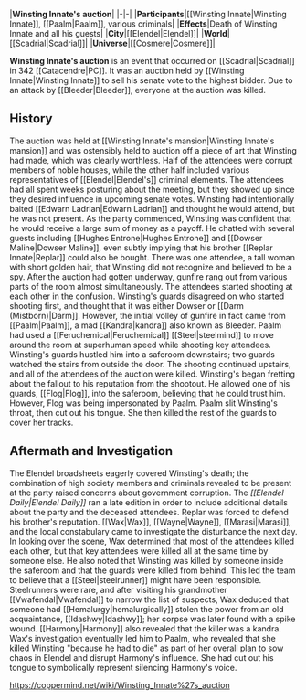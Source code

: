 |**Winsting Innate's auction**|
|-|-|
|**Participants**|[[Winsting Innate\|Winsting Innate]], [[Paalm\|Paalm]], various criminals|
|**Effects**|Death of Winsting Innate and all his guests|
|**City**|[[Elendel\|Elendel]]|
|**World**|[[Scadrial\|Scadrial]]|
|**Universe**|[[Cosmere\|Cosmere]]|


**Winsting Innate's auction** is an event that occurred on [[Scadrial\|Scadrial]] in 342 [[Catacendre\|PC]]. It was an auction held by [[Winsting Innate\|Winsting Innate]] to sell his senate vote to the highest bidder. Due to an attack by [[Bleeder\|Bleeder]], everyone at the auction was killed.

## History
The auction was held at [[Winsting Innate's mansion\|Winsting Innate's mansion]] and was ostensibly held to auction off a piece of art that Winsting had made, which was clearly worthless. Half of the attendees were corrupt members of noble houses, while the other half included various representatives of [[Elendel\|Elendel's]] criminal elements. The attendees had all spent weeks posturing about the meeting, but they showed up since they desired influence in upcoming senate votes. Winsting had intentionally baited [[Edwarn Ladrian\|Edwarn Ladrian]] and thought he would attend, but he was not present.
As the party commenced, Winsting was confident that he would receive a large sum of money as a payoff. He chatted with several guests including [[Hughes Entrone\|Hughes Entrone]] and [[Dowser Maline\|Dowser Maline]], even subtly implying that his brother [[Replar Innate\|Replar]] could also be bought. There was one attendee, a tall woman with short golden hair, that Winsting did not recognize and believed to be a spy.
After the auction had gotten underway, gunfire rang out from various parts of the room almost simultaneously. The attendees started shooting at each other in the confusion. Winsting's guards disagreed on who started shooting first, and thought that it was either Dowser or [[Darm (Mistborn)\|Darm]]. However, the initial volley of gunfire in fact came from [[Paalm\|Paalm]], a mad [[Kandra\|kandra]] also known as Bleeder. Paalm had used a [[Feruchemical\|Feruchemical]] [[Steel\|steelmind]] to move around the room at superhuman speed while shooting key attendees.
Winsting's guards hustled him into a saferoom downstairs; two guards watched the stairs from outside the door. The shooting continued upstairs, and all of the attendees of the auction were killed. Winsting's began fretting about the fallout to his reputation from the shootout. He allowed one of his guards, [[Flog\|Flog]], into the saferoom, believing that he could trust him. However, Flog was being impersonated by Paalm. Paalm slit Winsting's throat, then cut out his tongue. She then killed the rest of the guards to cover her tracks.

## Aftermath and Investigation
The Elendel broadsheets eagerly covered Winsting's death; the combination of high society members and criminals revealed to be present at the party raised concerns about government corruption. The *[[Elendel Daily\|Elendel Daily]]* ran a late edition in order to include additional details about the party and the deceased attendees. Replar was forced to defend his brother's reputation.
[[Wax\|Wax]], [[Wayne\|Wayne]], [[Marasi\|Marasi]], and the local constabulary came to investigate the disturbance the next day. In looking over the scene, Wax determined that most of the attendees killed each other, but that key attendees were killed all at the same time by someone else. He also noted that Winsting was killed by someone inside the saferoom and that the guards were killed from behind. This led the team to believe that a [[Steel\|steelrunner]] might have been responsible. Steelrunners were rare, and after visiting his grandmother [[Vwafendal\|Vwafendal]] to narrow the list of suspects, Wax deduced that someone had [[Hemalurgy\|hemalurgically]] stolen the power from an old acquaintance, [[Idashwy\|Idashwy]]; her corpse was later found with a spike wound. [[Harmony\|Harmony]] also revealed that the killer was a kandra. Wax's investigation eventually led him to Paalm, who revealed that she killed Winsting "because he had to die" as part of her overall plan to sow chaos in Elendel and disrupt Harmony's influence. She had cut out his tongue to symbolically represent silencing Harmony's voice.



https://coppermind.net/wiki/Winsting_Innate%27s_auction